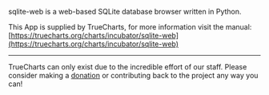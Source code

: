 sqlite-web is a web-based SQLite database browser written in Python.

This App is supplied by TrueCharts, for more information visit the manual: [https://truecharts.org/charts/incubator/sqlite-web](https://truecharts.org/charts/incubator/sqlite-web)

---

TrueCharts can only exist due to the incredible effort of our staff.
Please consider making a [donation](https://truecharts.org/about/sponsor) or contributing back to the project any way you can!
